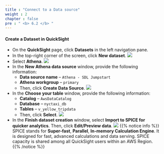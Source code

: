 ```yaml
---
title : "Connect to a Data source"
weight : 2
chapter : false
pre : " <b> 6.2 </b> "
---
```

#### Create a Dataset in QuickSight
- On the **QuickSight** page, click **Datasets** in the left navigation pane.
- In the top-right corner of the screen, click **New dataset**.
![](/images/6.visualize/7.png)
- Select **Athena**.
![](/images/6.visualize/8.png)
- In the **New Athena data source** window, provide the following information:
  - **Data source name** – `Athena - SDL Jumpstart`
  - **Athena workgroup** – `primary`
  - Then, click **Create Data Source**.
![](/images/6.visualize/9.png)
- In the **Choose your table** window, provide the following information:
  - **Catalog** – `AwsDataCatalog`
  - **Database** – `nyctaxi_db`
  - **Tables** – `v_yellow_tripdata`
  - Then, click **Select**.
![](/images/6.visualize/10.png)
- In the **Finish dataset creation** window, select **Import to SPICE for quicker analytics**. Then, click **Edit/Preview data**.
![](/images/6.visualize/11.png)
{{% notice info %}}
SPICE stands for **Super-fast**, **Parallel**, **In-memory Calculation Engine**. It is designed for fast, advanced calculations and data serving. SPICE capacity is shared among all QuickSight users within an AWS Region.
{{% /notice %}}